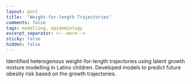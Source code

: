 ```yaml
---
layout: post
title:  "Weight-for-length Trajectories"
comments: false
tags: modelling, epidemiology
excerpt_separator: <!--more-->
sticky: false
hidden: false
---
```


<!--more-->
Identified heterogenous weight-for-length trajectories using latent growth mixture modelling in Latinx children. Developed models to predict future obesity risk based on the growth trajectories.
